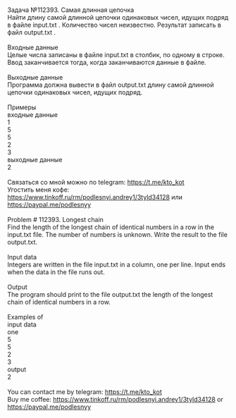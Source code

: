 <br />Задача №112393. Самая длинная цепочка<br />Найти длину самой длинной цепочки одинаковых чисел, идущих подряд в файле input.txt . Количество чисел неизвестно. Результат записать в файл output.txt .<br /><br />Входные данные<br />Целые числа записаны в файле input.txt в столбик, по одному в строке. Ввод заканчивается тогда, когда заканчиваются данные в файле.<br /><br />Выходные данные<br />Программа должна вывести в файл output.txt длину самой длинной цепочки одинаковых чисел, идущих подряд.<br /><br />Примеры<br />входные данные<br />1<br />5<br />5<br />2<br />3<br />выходные данные<br />2<br /><br />Связаться со мной можно по telegram: https://t.me/kto_kot<br />Угостить меня кофе: https://www.tinkoff.ru/rm/podlesnyi.andrey1/3tyld34128 или https://paypal.me/podlesnyy<br /><br />Problem # 112393. Longest chain<br />Find the length of the longest chain of identical numbers in a row in the input.txt file. The number of numbers is unknown. Write the result to the file output.txt.<br /><br />Input data<br />Integers are written in the file input.txt in a column, one per line. Input ends when the data in the file runs out.<br /><br />Output<br />The program should print to the file output.txt the length of the longest chain of identical numbers in a row.<br /><br />Examples of<br />input data<br />one<br />5<br />5<br />2<br />3<br />output<br />2<br /><br /> You can contact me by telegram: https://t.me/kto_kot <br /> Buy me coffee: https://www.tinkoff.ru/rm/podlesnyi.andrey1/3tyld34128 or https://paypal.me/podlesnyy